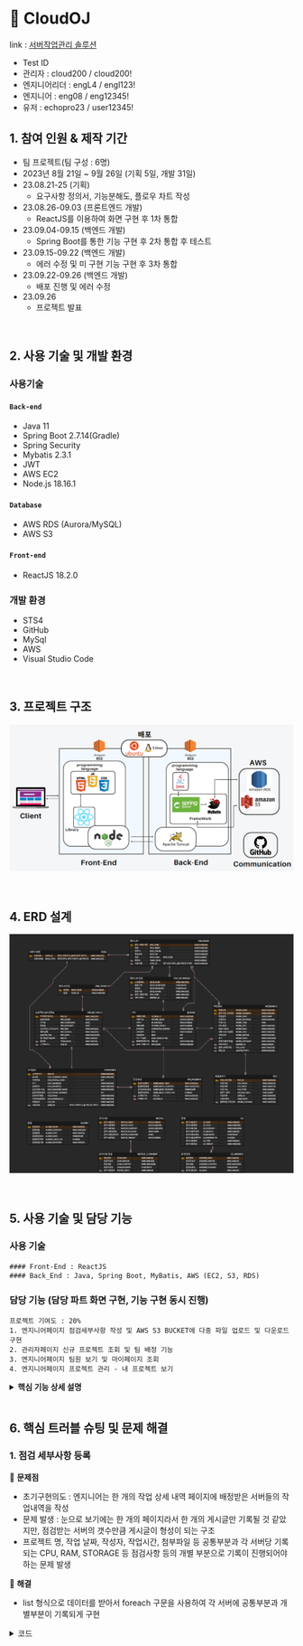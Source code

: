 
# :pushpin: CloudOJ
link : [서버작업관리 솔루션](http://3.35.150.190:3000/) 
- Test ID
- 관리자 : cloud200 / cloud200!
- 엔지니어리더 : engL4 / engl123!
- 엔지니어 : eng08 / eng12345!
- 유저 : echopro23 / user12345!


## 1. 참여 인원 & 제작 기간
- 팀 프로젝트(팀 구성 : 6명)
- 2023년 8월 21일 ~ 9월 26일 (기획 5일, 개발 31일)
- 23.08.21-25 (기획)
	- 요구사항 정의서, 기능분해도, 플로우 차트 작성
- 23.08.26-09.03 (프론트엔드 개발)
	- ReactJS를 이용하여 화면 구현 후 1차 통합
- 23.09.04-09.15 (백엔드 개발)
	- Spring Boot를 통한 기능 구현 후 2차 통합 후 테스트
- 23.09.15-09.22 (백엔드 개발)
	- 에러 수정 및 미 구현 기능 구현 후 3차 통합
- 23.09.22-09.26 (백엔드 개발)
	- 배포 진행 및 에러 수정
- 23.09.26
	- 프로젝트 발표	

</br>

## 2. 사용 기술 및 개발 환경
### 사용기술
#### `Back-end`
  - Java 11
  - Spring Boot 2.7.14(Gradle)
  - Spring Security
  - Mybatis 2.3.1
  - JWT
  - AWS EC2
  - Node.js 18.16.1
#### `Database`  
  - AWS RDS (Aurora/MySQL)
  - AWS S3
#### `Front-end`
  - ReactJS 18.2.0

### 개발 환경
- STS4
- GitHub
- MySql
- AWS
- Visual Studio Code
</br>

## 3. 프로젝트 구조
![](https://github.com/LooklikeDinosour/OJFinalProject/blob/master/architecture.png)

</br>


## 4. ERD 설계
![](https://github.com/LooklikeDinosour/OJFinalProject/blob/master/FINALPROJECT_ERD.png)

</br>

## 5. 사용 기술 및 담당 기능
### 사용 기술
	#### Front-End : ReactJS
	#### Back_End : Java, Spring Boot, MyBatis, AWS (EC2, S3, RDS)

### 담당 기능 (담당 파트 화면 구현, 기능 구현 동시 진행)
	프로젝트 기여도 : 20%
	1. 엔지니어페이지 점검세부사항 작성 및 AWS S3 BUCKET에 다중 파일 업로드 및 다운로드 구현
	2. 관리자페이지 신규 프로젝트 조회 및 팀 배정 기능
	3. 엔지니어페이지 팀원 보기 및 마이페이지 조회
	4. 엔지니어페이지 프로젝트 관리 - 내 프로젝트 보기


<details>
<summary><b>핵심 기능 상세 설명</b></summary>
<div markdown="1">


### 5.1. 핵심 기능 구현

### 1. 엔지니어페이지 점검세부사항 작성 및 AWS S3 BUCKET에 다중 파일 업로드 및 다운로드 구현
   - 엔지니어가 서버 점검한 내용을 기록할 수 있는 기능
   - 점검사항외에 부가적인 문서, 사진 등을 첨부할 수 있게 다중 업로드 기능 구현
   	- 다중 파일 업로드는 업로드 파일 갯수만 볼 수 있던 <input = multiple>형식이 아니라
     <input=file>형식으로 파일 추가버튼을 통해 상황에 맞게 업로드 할 수 있게하고, 무엇을 업로드할지 다시 확인할 수 있게 구현
   	- 업로드 파일은 스토리지 확장성을 위해 AWS S3에 저장
   - DB에 대한 호출 횟수가 비용 증가의 원인이라 점검세부사항 이동시 모든 프로젝트를 한번에 호출하여 React에서 filter를 통해 분류하도록 구현  
     
### 시퀀스 다이어그램
![](https://github.com/LooklikeDinosour/OJFinalProject/blob/7b4406f17dfc2c0a3e46a1b64e4bacbeb37032d7/%EC%9E%91%EC%97%85%20%EC%83%81%EC%84%B8%20%EB%82%B4%EC%97%AD%EC%84%9C%20SD%20%EC%88%98%EC%A0%95v1.png)

### 프론트엔드 코드
:pushpin:<b>점검세부사항 페이지</b>
- [관련코드](react/src/enMain/EnWorkDetail.js)
 
### 백엔드 코드
:pushpin:<b>점검세부사항 코드</b>


<details>
<summary>관련 코드1 엔지니어 Controller</summary>
<div markdown="1">

~~~java
  //

// 작업상세내역에서 요청보낸 엔지니어별로 배정받은 프로젝트 불러오는 기능
// 엔지니어 고유 id에 해당하는 프로젝트와 프로젝트 산하의 서버를 응답
	@GetMapping("/engineer/workDetail/{eng_enid}")
	public ResponseEntity<Map<String, Object>> enWorkDetailToInfo(@PathVariable String eng_enid) {
		List<EngSerProInfoWorkInfoVO> eSPIWlist = engineerService.engProInfo(eng_enid);
		List<ServerVO> serverList = engineerService.serverList();

		Map<String, Object> proInfoMap = new HashMap<>();
		//프로젝트 
		proInfoMap.put("eSPIWlist", eSPIWlist);
		//서버리스트 
		proInfoMap.put("serverList", serverList);
	
		return new ResponseEntity<>(proInfoMap, HttpStatus.OK);
	}

// 작업상세내역서 등록 기능
// 홈페이지에서 작성된 내용을 API를 통해 전달받아 DB에 기록
	@PostMapping("/engineer/workDetail")
	public ResponseEntity<Integer> registWorkLogs(@RequestBody List<WorkInfoVO> ServerDetailsArray) {
		int result = engineerService.registWorkLog(ServerDetailsArray);
		return new ResponseEntity<>(result, HttpStatus.OK);
	}
~~~

</div>
</details>

<details>
    <summary>관련 코드2 ServiceImpl</summary>
<div markdown="1">

~~~java

  //작업상세내역서에서 각 엔지니어에게 배정된 프로젝트 불러오기
	@Override
	public List<EngSerProInfoWorkInfoVO> engProInfo(String eng_enid) {
		return engineerMapper.engProInfo(eng_enid);
	}
	@Override
	public List<ServerVO> serverList() {
		return engineerMapper.serverList();
	}

  //서버 작업상세내역 리액트에서 받아와서 넘기기
	@Override
	public int registWorkLog(List<WorkInfoVO> ServerDetailsArray) {
		return engineerMapper.registWorkLog(ServerDetailsArray);}
	
	~~~

</div>
</details>
 
:pushpin:<b>업로드 관련 코드</b>
     
<details>
<summary>관련 코드1 AWS Controller</summary>
<div markdown="1">

~~~java
	@PostMapping("/api/main/cloudMultiUpload")
	public ResponseEntity<Integer> multiUpload(@RequestParam("file_data") List<MultipartFile> fileList,
 						   @RequestParam("userId") String userId) {
		Instant now = Instant.now();
		Timestamp timestamp = Timestamp.from(now);
		
		fileList = fileList.stream().filter( f -> f.isEmpty() == false).collect(Collectors.toList());
		int result = 0;
		try {
			List<FileVO> list = new ArrayList<>();
			for (MultipartFile file : fileList) {
				String originName=file.getOriginalFilename();
				byte[]originData=file.getBytes();
				String objectURI =s3.putS3Object(originName,originData);
				FileVO fileVO=new FileVO().builder()
							  .file_name(originName)
							  .file_path(objectURI)
							  .file_type(file.getContentType())
							  .user_id(userId)
							  .upload_date(timestamp)
							  .build();
	
			list.add(fileVO);
			}
			result = awsService.setFiles(list, userId);
		}catch (Exception e) {
			e.printStackTrace();
		}
		return new ResponseEntity<>(result,HttpStatus.OK);
	}
~~~

</div>
</details>

<details>
<summary>관련 코드2 ServiceImpl</summary>
<div markdown="1">

~~~java
	@Override
	public int setFiles(List<FileVO> list, String user_id) {
		return awsMapper.setFiles(list, user_id);
	}
~~~

</div>
</details>

<details>
<summary>관련 코드3 점검 세부사항 작성 SQL</summary>
<div markdown="1">

~~~sql
	<insert id="registWorkLog" parameterType="java.util.List">
		<selectKey keyProperty="work_filenum" resultType="String" order="BEFORE">
		        SELECT UUID()
		     </selectKey>
		insert into WORKINFO
		(work_filenum,
		work_date,
		work_division,
		work_time,
		work_cpu,
		work_ram,
		work_hdd,
		work_note,
		work_estimate,
		work_status,
		server_id,
		eng_enid,
		pro_id)
		values
			<foreach collection="list" item="workInfo" separator=",">
			(#{work_filenum},
			#{workInfo.work_date},
			#{workInfo.work_division},
			#{workInfo.work_time},
			#{workInfo.work_cpu},
			#{workInfo.work_ram},
			#{workInfo.work_hdd},
			#{workInfo.work_note},
			#{workInfo.work_estimate},
			#{workInfo.work_status},
			#{workInfo.server_id},
			#{workInfo.eng_enid},
			#{workInfo.pro_id}
			)
			</foreach>
	</insert>

~~~

</div>
</details>

<details>
<summary>관련 코드4 다중파일 업로드 SQL </summary>
<div markdown="1">

~~~sql
	    <insert id="setFiles" >
	      <selectKey keyProperty="work_filenum" resultType="String"
	         order="BEFORE">
	         SELECT WORK_FILENUM FROM WORKINFO WHERE ENG_ENID = #{user_id}
	         ORDER BY WORK_DATE DESC LIMIT 1;
	      </selectKey>
	
	         insert into
	         FILE(file_name,file_path,file_type,upload_date,user_num,user_id) 
	         values
	         <foreach collection="list" item="item" separator=",">     
	            (#{item.file_name}, #{item.file_path}, #{item.file_type}, #{item.upload_date}, #{work_filenum}, #{item.user_id})
	         </foreach>
	     </insert> 

~~~

</div>
</details>

</br>

### 2. 엔지니어페이지 점검 목록 파일 다운로드 기능
	- 엔지니어가 점검 상세 내역서에서 업로드 했던 다중 업로드된 파일들을 받을 수 있는 기능
  


### 프론트엔드 코드
:pushpin: <b>점검목록 및 각 서버 상세보기 페이지</b>
- [관련코드 점검 목록](react/src/enMain/InspectionList.js)
- [관련코드 서버 상세보기](react/src/enMain/EnServerDetailModal.js)
 
### 백엔드 코드
:pushpin:<b>다운로드 코드</b>
<details>
<summary>관련 코드1 AwsController </summary>
<div markdown="1">

~~~java
	@GetMapping("/api/main/getFiles")
	public ResponseEntity<?> getFiles(String work_filenum) {
		if(work_filenum != null) {
			List<FileVO> files = awsService.getFiles(work_filenum);
			return new ResponseEntity<>(files, HttpStatus.OK);
		} else {
			return new ResponseEntity<>("파일 없음", HttpStatus.OK);
		}
	}
~~~

</div>
</details>

<details>
<summary>관련 코드2 AwsServiceImpl </summary>
<div markdown="1">

~~~java
// 멀티파일 다운로드
	@Override
	public List<FileVO> getFiles(String work_filenum) {
		return awsMapper.getFiles(work_filenum);
	}
~~~


</div>
</details>

<details>
<summary>관련 코드3 AwsMapper </summary>
<div markdown="1">

~~~sql
	    <select id="getFiles" resultType="com.server.cloud.s3.FileVO">
	        SELECT * FROM FILE 
	        WHERE USER_NUM = #{work_filenum};
	    </select>
~~~


</div>
</details>



</div>
</details>

</br>

## 6. 핵심 트러블 슈팅 및 문제 해결

### 1. 점검 세부사항 등록
📌 **문제점**
- 초기구현의도 : 엔지니어는 한 개의 작업 상세 내역 페이지에 배정받은 서버들의 작업내역을 작성
- 문제 발생 : 눈으로 보기에는 한 개의 페이지라서 한 개의 게시글만 기록될 것 같았지만, 점검받는 서버의 갯수만큼 게시글이 형성이 되는 구조 
- 프로젝트 명, 작업 날짜, 작성자, 작업시간, 첨부파일 등 공통부분과 각 서버당 기록되는 CPU, RAM, STORAGE 등 점검사항 등의 개별 부분으로 기록이 진행되어야 하는 문제 발생


📌 **해결**
- list 형식으로 데이터를 받아서 foreach 구문을 사용하여 각 서버에 공통부분과 개별부분이 기록되게 구현
<details>
<summary>코드</summary>
<div markdown="1">

~~~sql
<insert id="registWorkLog" parameterType="java.util.List">
             <selectKey keyProperty="work_filenum" resultType="String" order="BEFORE">
	        SELECT UUID()
	     </selectKey>
		insert into WORKINFO
		(work_filenum,
		work_date,
		work_division,
		work_time,
		work_cpu,
		work_ram,
		work_hdd,
		work_note,
		work_estimate,
		work_status,
		server_id,
		eng_enid,
		pro_id)
		values
		<foreach collection="list" item="workInfo" separator=",">
			(#{work_filenum},
			#{workInfo.work_date},
			#{workInfo.work_division},
			#{workInfo.work_time},
			#{workInfo.work_cpu},
			#{workInfo.work_ram},
			#{workInfo.work_hdd},
			#{workInfo.work_note},
			#{workInfo.work_estimate},
			#{workInfo.work_status},
			#{workInfo.server_id},
			#{workInfo.eng_enid},
			#{workInfo.pro_id}
			)
		</foreach>
	</insert>
~~~
📌 **문제점**
- 회의를 통해 초기에 없던 업로드 기능 추가
- 업로드를 구현시 해당 글의 PK로 파일을 업로드 및 다운로드 구현을 해야 하는데, 위에서 구현한 다중 게시글이 각각 다른 게시글을 만들면서 각각 PK 만들어져
  최초 형성된 첫 점검 기록 외에는 다운로드 기능이 구현되지 않았음
- Key를 복제하여 연결할 수 있는 아래와 같은 SQL문을 찾아서 사용했지만, PK관련 개체 무결성 에러가 발생  
  

📌 **해결**
- WorkInfo 테이블에 컬럼(WORK_FILENUM)을 추가 생성하여 <selectKey>구문을 추가하여 동일한 UUID를 복사하여 INSERT 구문에 Foreach를 통해 Key값을 복사하여 모든 게시글에 저장하였고, 해당 Key값을 PK대신 keyProperty로 "work_filenum"을 지정하여 업로드되는 FILE들 DB저장시 같이 Insert해줌으로 모든 점검 목록에서도 다운로드를 받을 수 있도록 해결

<details>
<summary>코드</summary>
<div markdown="1">

~~~sql
    <insert id="setFiles" >
      <selectKey keyProperty="work_filenum" resultType="String"
         order="BEFORE">
         SELECT WORK_FILENUM FROM WORKINFO WHERE ENG_ENID = #{user_id}
         ORDER BY WORK_DATE DESC LIMIT 1;
      </selectKey>

         insert into
         FILE(file_name,file_path,file_type,upload_date,user_num,user_id) 
         values

         <foreach collection="list" item="item" separator=",">      
            (#{item.file_name}, #{item.file_path}, #{item.file_type}, #{item.upload_date}, #{work_filenum}, #{item.user_id})
         </foreach>
     </insert> 

~~~

</div>
</details>


</br>


## 7. 그 외 트러블 슈팅

<details>
<summary>1. polyfill 에러 발생 </summary>
<div markdown="1">
	
  - 같은 페이지를 작업하던 팀원들은 에러가 나지 않았지만, 갑자기 나에게만 발생하는 것을 보고 전체 페이지를 읽어보니 오타로 발생한 알파벳이 express.js에 자동으로 import되면서 생긴문제
  - 리액트 polyfill 9개 에러 발생하였고, 오타로 발생한 알파벳이 express.js에 자동으로 import되면서 생긴 오류 import 구문 제거로 해결

</div>
</details>

<details>
  
<summary>2. java.lang.IllegalStateException: Malformed \uxxxx encoding 발생 </summary>
<div markdown="1">
  
  - application.properties에 경로 복사하고 상기 에러가 발생하였고, 경로 / -> \ 로 바꿔서 해결
  
</div>
</details>

<details>
<summary>3.스프링부트에서 데이터 전송은 성공했는데 리액트에는 전달이 안되는 문제(error) 발생</summary>
<div markdown="1">

  -  스프링부트에서 컨트롤러 공용주소를 @RequestMapping()처리한 것을 리액트 프록시 설정에서 주소를 지정해줘서 해결함
  -  [코드](https://github.com/LooklikeDinosour/OJFinalProject/blob/892c08cfb98ef43fc36332d02e4409187235f14f/react/src/setupProxy.js#L6C3-L6C3)

</div>  
</details>

    
</br>

## 8. 프로젝트 후 느낀점
1. 익숙치 않은 ReactJS를 학습하면서 프로젝트를 진행하다보니 언어에 대한 이해의 수준이 낮아 다수의 에러 발생 및 원하는 대로 작동하지 않는 상황을 겪고 문제를 해결하는 상황이 종종 발생했습니다. 이 경험을 통해 언어에 대해 기본은 전부 학습하고 사용해야만 하는 줄 알았던 저의 고정 관념이 깨졌고, 저 또한 학습하면서 필요한 기능을 개발 할 수 있다는 자신감을 얻었습니다.
2. 관리자 / 엔지니어 / 클라이언트 세가지 파트로 나눠져서 인원별로 공통작업을 해야했는데 초기 의사소통 부재로 같은 클래스내에 동일한 변수를 만들어서 초반에 GitHub에서 통합시 Merge Confilct가 발생한 경우가 있었습니다. 이런 문제를 겪은 후 공통 작업을 맡은 팀원들과는 코드 작업 전에 소통하여 같은 상황을 방지했습니다.
3. 이번 프로젝트에서 요구사항정의서, 기능분해도, 플로우차트를 만들면서 문서의 중요성에 대해 알게 됐습니다. 의사소통을 구두로 할 때는 같은 방향성을 이야기했지만 중간 점검에서 다르게 구현되는 경우가 발생했는데 문서화 를 통해 다르게 구현되는 경우가 거의 발생하지 않았습니다. 

 6개월 동안 열심히 배우고 익혔던 것을 집약하여 개발을 진행하고, 팀원들과 협업을 통해 하나의 프로젝트를 완수하며 개발자로서의 첫 스텝을 내밀었다는 성취감을 얻을 수 있었습니다. 많은 기능을 구현하고 싶었지만 아직 부족한 부분들이 많아서 구현을 하지 못한 것이 아쉬웠습니다. 하지만 이를 계기로 부족한 부분을 보완하고자 노력하며, 지식을 더 쌓아가는 과정에서 성장할 수 있다는 긍정적인 생각이 들었습니다. 그리고 이러한 노력을 통해 사용자들에게 편의성을 제공하는 데 더욱 힘쓰고 싶다는 욕구가 더 크게 느껴졌습니다.


